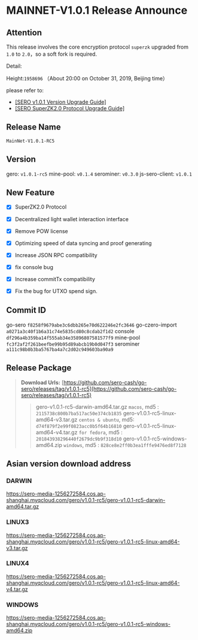 # MAINNET-V1.0.1 Release Announce

## Attention

This release involves the core encryption protocol `superzk` upgraded from `1.0` to `2.0`，so a soft fork is required.

Detail:

Height:`1958696` （About 20:00 on October 31, 2019, Beijing time）

please refer to:

* [[SERO v1.0.1 Version Upgrade Guide]](?file=News/Report/20191020-sip5-3rd-announce)
* [[SERO SuperZK2.0 Protocol Upgrade Guide]](?file=News/Report/20191020-sip5-superzk20-account-update)



## Release Name

`MainNet-V1.0.1-RC5`



## Version

gero:                `v1.0.1-rc5`
mine-pool:      `v0.1.4`
serominer:      `v0.3.0`
js-sero-client:  `v1.0.1`



## New Feature

- [x]  SuperZK2.0 Protocol
- [x] Decentralized light wallet interaction interface
- [x] Remove POW license
- [x] Optimizing speed of data syncing and proof generating
- [x] Increase JSON RPC compatibility
- [x] fix console bug
- [x] Increase commitTx compatibility
- [x] Fix the bug for UTXO spend sign.



## Commit ID

go-sero                    `f8258f9679abe3c6dbb265e70d622246e2fc3646`
go-czero-import     `a0271a3c40f1b6a31c74e5835cd80c8cdab2f1d2` 
console                  `df296a4b359ba14f555ab34e35896807581577f9`
mine-pool             `fc3f2af2f261beefbe99b95d89abcb19b0d047f3`
serominer               `a111c98b0b3ba5767ba4a7c2d02c949603ba90a9` 



## Release Package

> **Download Urls:**
> [https://github.com/sero-cash/go-sero/releases/tag/v1.0.1-rc5](https://github.com/sero-cash/go-sero/releases/tag/v1.0.1-rc5)
>
> > gero-v1.0.1-rc5-darwin-amd64.tar.gz  `macos`,  md5 : `2115738c800b7ba517ac50e374cb1835`
> > gero-v1.0.1-rc5-linux-amd64-v3.tar.gz  `centos & ubuntu`, md5: `d74f879f2e99f0823acc0b5f64b16810`
> > gero-v1.0.1-rc5-linux-amd64-v4.tar.gz  `for fedora`, md5 : `201843938296440f2679dc9b9f318d10`
> > gero-v1.0.1-rc5-windows-amd64.zip  `windows`, md5 : `828ce8e2ff0b3ea1fffe9476ed8f7128`



## Asian version download address

### DARWIN

https://sero-media-1256272584.cos.ap-shanghai.myqcloud.com/gero/v1.0.1-rc5/gero-v1.0.1-rc5-darwin-amd64.tar.gz

### LINUX3

https://sero-media-1256272584.cos.ap-shanghai.myqcloud.com/gero/v1.0.1-rc5/gero-v1.0.1-rc5-linux-amd64-v3.tar.gz

### LINUX4

https://sero-media-1256272584.cos.ap-shanghai.myqcloud.com/gero/v1.0.1-rc5/gero-v1.0.1-rc5-linux-amd64-v4.tar.gz

### WINDOWS

https://sero-media-1256272584.cos.ap-shanghai.myqcloud.com/gero/v1.0.1-rc5/gero-v1.0.1-rc5-windows-amd64.zip